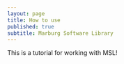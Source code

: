 ```yaml
---
layout: page
title: How to use
published: true
subtitle: Marburg Software Library
---
```


This is a tutorial for working with MSL!
